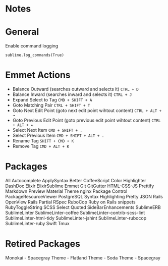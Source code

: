 # Notes

# General

Enable command logging

```
sublime.log_commands(True)
```

# Emmet Actions

- Balance Outward (searches outward and selects it) `CTRL + D`
- Balance Inward (searches inward and selects it) `CTRL + J`
- Expand Select to Tag `CMD + SHIFT + A`
- Goto Matching Pair `CTRL + SHIFT + T`
- Goto Next Edit Point (goto next edit point wihtout content) `CTRL + ALT + →`
- Goto Previous Edit Point (goto previous edit point wihtout content) `CTRL + ALT + ←`
- Select Next Item `CMD + SHIFT + .`
- Select Previous Item `CMD + SHIFT + ALT + .`
- Rename Tag `SHIFT + CMD + K`
- Remove Tag `CMD + ALT + K` 

# Packages
All Autocomplete
ApplySyntax
Better CoffeeScript
Color Highlighter
DashDoc
Elixir
ElixirSublime
Emmet
Git
GitGutter
HTML-CSS-JS Prettify
Markdown Preview
Material Theme
nginx
Package Control
PackageResourceViewer
PostgreSQL Syntax Highlighting
Pretty JSON
Rails OpenView
Rails Partial
RSpec
RuboCop
Ruby on Rails snippets
RubyToggleString
SCSS
Select Quoted
SideBarEnhancements
SublimeERB
SublimeLinter
SublimeLinter-coffee
SublimeLinter-contrib-scss-lint
SublimeLinter-html-tidy
SublimeLinter-jshint
SublimeLinter-rubocop
SublimeLinter-ruby
Swift
Tmux

# Retired Packages
Monokai - Spacegray
Theme - Flatland
Theme - Soda
Theme - Spacegray

